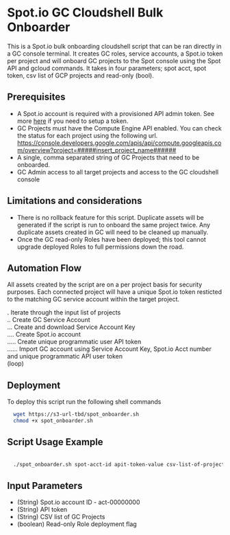 
# Spot.io GC Cloudshell Bulk Onboarder

This is a Spot.io bulk onboarding cloudshell script that can be ran directly in a GC console terminal. It creates GC roles, service accounts, a Spot.io token per project and will onboard GC projects to the Spot console using the Spot API and gcloud commands. It takes in four parameters; spot acct, spot token, csv list of GCP projects and read-only (bool).

## Prerequisites
* A Spot.io account is required with a provisioned API admin token. See more [here](https://docs.spot.io/administration/api/create-api-token) if you need to setup a token.
* GC Projects must have the Compute Engine API enabled. You can check the status for each project using the following url. https://console.developers.google.com/apis/api/compute.googleapis.com/overview?project=#####insert_project_name######
* A single, comma separated string of GC Projects that need to be onboarded.
* GC Admin access to all target projects and access to the GC cloudshell console

## Limitations and considerations
* There is no rollback feature for this script. Duplicate assets will be generated if the script is run to onboard the same project twice. Any duplicate assets created in GC will need to be cleaned up manually.
* Once the GC read-only Roles have been deployed; this tool cannot upgrade deployed Roles to full permissions down the road.

## Automation Flow
All assets created by the script are on a per project basis for security purposes. Each connected project will have a unique Spot.io token resticted to the matching GC service account within the target project. 

. Iterate through the input list of projects\
.. Create GC Service Account\
... Create and download Service Account Key\
.... Create Spot.io account\
..... Create unique programmatic user API token\
...... Import GC account using Service Account Key, Spot.io Acct number and unique programmatic API user token\
(loop)

## Deployment
To deploy this script run the following shell commands

```bash
  wget https://s3-url-tbd/spot_onboarder.sh
  chmod +x spot_onboarder.sh
```

## Script Usage Example
```bash
  
  ./spot_onboarder.sh spot-acct-id apit-token-value csv-list-of-projects true

```

## Input Parameters
* (String) Spot.io account ID - act-00000000
* (String) API token
* (String) CSV list of GC Projects
* (boolean) Read-only Role deployment flag 


